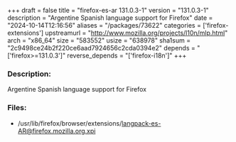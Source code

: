 +++
draft = false
title = "firefox-es-ar 131.0.3-1"
version = "131.0.3-1"
description = "Argentine Spanish language support for Firefox"
date = "2024-10-14T12:16:56"
aliases = "/packages/73622"
categories = ['firefox-extensions']
upstreamurl = "http://www.mozilla.org/projects/l10n/mlp.html"
arch = "x86_64"
size = "583552"
usize = "638978"
sha1sum = "2c9498ce24b2f220ce6aad7924656c2cda0394e2"
depends = "['firefox>=131.0.3']"
reverse_depends = "['firefox-i18n']"
+++
### Description: 
Argentine Spanish language support for Firefox

### Files: 
* /usr/lib/firefox/browser/extensions/langpack-es-AR@firefox.mozilla.org.xpi
